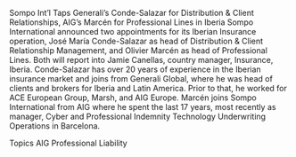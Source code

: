 Sompo Int’l Taps Generali’s Conde-Salazar for Distribution & Client Relationships, AIG’s Marcén for Professional Lines in Iberia
Sompo International announced two appointments for its Iberian Insurance operation, José María Conde-Salazar as head of Distribution & Client Relationship Management, and Olivier Marcén as head of Professional Lines. Both will report into Jamie Canellas, country manager, Insurance, Iberia.
Conde-Salazar has over 20 years of experience in the Iberian insurance market and joins from Generali Global, where he was head of clients and brokers for Iberia and Latin America. Prior to that, he worked for ACE European Group, Marsh, and AIG Europe.
Marcén joins Sompo International from AIG where he spent the last 17 years, most recently as manager, Cyber and Professional Indemnity Technology Underwriting Operations in Barcelona.

Topics
AIG
Professional Liability
